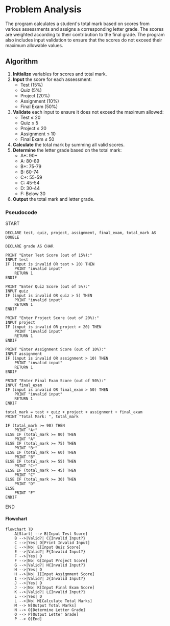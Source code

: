 # Problem Analysis

The program calculates a student's total mark based on scores from various assessments and assigns a corresponding letter grade. The scores are weighted according to their contribution to the final grade. The program also includes input validation to ensure that the scores do not exceed their maximum allowable values.

## Algorithm

1. **Initialize** variables for scores and total mark.
2. **Input** the score for each assessment:
   - Test (15%)
   - Quiz (5%)
   - Project (20%)
   - Assignment (10%)
   - Final Exam (50%)
3. **Validate** each input to ensure it does not exceed the maximum allowed:
   - Test ≤ 20
   - Quiz ≤ 5
   - Project ≤ 20
   - Assignment ≤ 10
   - Final Exam ≤ 50
4. **Calculate** the total mark by summing all valid scores.
5. **Determine** the letter grade based on the total mark:
   - A+: 90+
   - A: 80-89
   - B+: 75-79
   - B: 60-74
   - C+: 55-59
   - C: 45-54
   - D: 30-44
   - F: Below 30
6. **Output** the total mark and letter grade.

### Pseudocode 
START
    
    DECLARE test, quiz, project, assignment, final_exam, total_mark AS DOUBLE
    
    DECLARE grade AS CHAR
    
    PRINT "Enter Test Score (out of 15%):"
    INPUT test
    IF (input is invalid OR test > 20) THEN
        PRINT "invalid input"
        RETURN 1
    ENDIF

    PRINT "Enter Quiz Score (out of 5%):"
    INPUT quiz
    IF (input is invalid OR quiz > 5) THEN
        PRINT "invalid input"
        RETURN 1
    ENDIF

    PRINT "Enter Project Score (out of 20%):"
    INPUT project
    IF (input is invalid OR project > 20) THEN
        PRINT "invalid input"
        RETURN 1
    ENDIF

    PRINT "Enter Assignment Score (out of 10%):"
    INPUT assignment
    IF (input is invalid OR assignment > 10) THEN
        PRINT "invalid input"
        RETURN 1
    ENDIF

    PRINT "Enter Final Exam Score (out of 50%):"
    INPUT final_exam
    IF (input is invalid OR final_exam > 50) THEN
        PRINT "invalid input"
        RETURN 1
    ENDIF

    total_mark = test + quiz + project + assignment + final_exam
    PRINT "Total Mark: ", total_mark

    IF (total_mark >= 90) THEN
        PRINT "A+"
    ELSE IF (total_mark >= 80) THEN
        PRINT "A"
    ELSE IF (total_mark >= 75) THEN
        PRINT "B+"
    ELSE IF (total_mark >= 60) THEN
        PRINT "B"
    ELSE IF (total_mark >= 55) THEN
        PRINT "C+"
    ELSE IF (total_mark >= 45) THEN
        PRINT "C"
    ELSE IF (total_mark >= 30) THEN
        PRINT "D"
    ELSE
        PRINT "F"
    ENDIF
END

#### Flowchart

```mermaid
flowchart TD
    A[Start] --> B[Input Test Score]
    B -->|Valid?| C{Invalid Input?}
    C -->|Yes| D[Print Invalid Input]
    C -->|No| E[Input Quiz Score]
    E -->|Valid?| F{Invalid Input?}
    F -->|Yes| D
    F -->|No| G[Input Project Score]
    G -->|Valid?| H{Invalid Input?}
    H -->|Yes| D
    H -->|No| I[Input Assignment Score]
    I -->|Valid?| J{Invalid Input?}
    J -->|Yes| D
    J -->|No| K[Input Final Exam Score]
    K -->|Valid?| L{Invalid Input?}
    L -->|Yes| D
    L -->|No| M[Calculate Total Marks]
    M --> N[Output Total Marks]
    N --> O[Determine Letter Grade]
    O --> P[Output Letter Grade]
    P --> Q[End]

```
